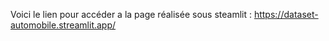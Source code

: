 Voici le lien pour accéder a la page réalisée sous steamlit :
https://dataset-automobile.streamlit.app/
